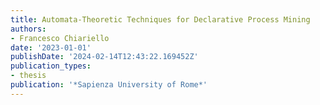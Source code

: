 ```yaml
---
title: Automata-Theoretic Techniques for Declarative Process Mining
authors:
- Francesco Chiariello
date: '2023-01-01'
publishDate: '2024-02-14T12:43:22.169452Z'
publication_types:
- thesis
publication: '*Sapienza University of Rome*'
---
```

